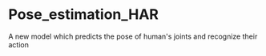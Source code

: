 # Pose_estimation_HAR
A new model which predicts the pose of human's joints and recognize their action
